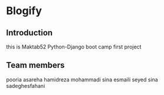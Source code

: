 # Blogify

## Introduction
this is Maktab52 Python-Django boot camp first project
## Team members
pooria asareha
hamidreza mohammadi
sina esmaili
seyed sina sadeghesfahani
